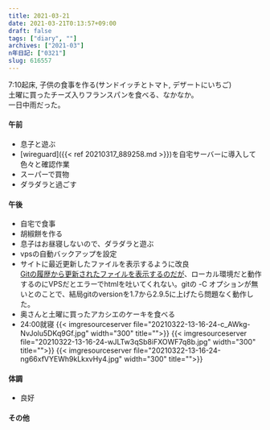 ```yaml
---
title: 2021-03-21
date: 2021-03-21T0:13:57+09:00
draft: false
tags: ["diary", ""]
archives: ["2021-03"]
n年日記: ["0321"]
slug: 616557
---
```

7:10起床, 子供の食事を作る(サンドイッチとトマト, デザートにいちご)  
土曜に買ったチーズ入りフランスパンを食べる、なかなか。  
一日中雨だった。
#### 午前
- 息子と遊ぶ
- [wireguard]({{< ref 20210317_889258.md >}})を自宅サーバーに導入して色々と確認作業
- スーパーで買物
- ダラダラと過ごす
#### 午後
- 自宅で食事
- 胡椒餅を作る
- 息子はお昼寝しないので、ダラダラと遊ぶ
- vpsの自動バックアップを設定
- サイトに最近更新したファイルを表示するように改良  
[Gitの履歴から更新されたファイルを表示するのだが](https://maku77.github.io/hugo/list/recents.html)、ローカル環境だと動作するのにVPSだとエラーでhtmlを吐いてくれない。gitの -C オプションが無いとのことで、結局gitのversionを1.7から2.9.5に上げたら問題なく動作した。
- 奥さんと土曜に買ったアカシエのケーキを食べる
- 24:00就寝
{{< imgresourceserver file="20210322-13-16-24-c_AWkg-NvJolu5DKq9Gf.jpg" width="300" title="">}}
{{< imgresourceserver file="20210322-13-16-24-wJLTw3qSb8iFXOWF7q8b.jpg" width="300" title="">}}
{{< imgresourceserver file="20210322-13-16-24-ng66xfVYEWh9kLkxvHy4.jpg" width="300" title="">}}
#### 体調
- 良好
#### その他
